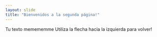 ```yaml
---
layout: slide
title: "Bienvenidos a la segunda página!"
---
```

Tu texto memememme
Utiliza la flecha hacia la izquierda para volver!
